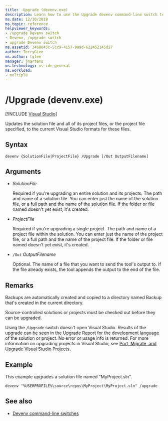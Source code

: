 ```yaml
---
title: -Upgrade (devenv.exe)
description: Learn how to use the Upgrade devenv command-line switch to update the solution file and all of its project files, or the project file specified, to the current Visual Studio formats for these files.
ms.date: 12/10/2018
ms.topic: reference
helpviewer_keywords:
- /upgrade Devenv switch
- Devenv, /upgrade switch
- upgrade Devenv switch
ms.assetid: 3468045c-5cc9-4157-9a9d-622452145d27
author: TerryGLee
ms.author: tglee
manager: jmartens
ms.technology: vs-ide-general
ms.workload:
- multiple
---
```

# /Upgrade (devenv.exe)

 [!INCLUDE [Visual Studio](~/includes/applies-to-version/vs-windows-only.md)]

Updates the solution file and all of its project files, or the project file specified, to the current Visual Studio formats for these files.

## Syntax

```shell
devenv {SolutionFile|ProjectFile} /Upgrade [/Out OutputFilename]
```

## Arguments

- *SolutionFile*

  Required if you're upgrading an entire solution and its projects. The path and name of a solution file. You can enter just the name of the solution file, or a full path and the name of the solution file. If the folder or file named doesn't yet exist, it's created.

- *ProjectFile*

  Required if you're upgrading a single project. The path and name of a project file within the solution. You can enter just the name of the project file, or a full path and the name of the project file. If the folder or file named doesn't yet exist, it's created.

- `/Out` *OutputFilename*

  Optional. The name of a file that you want to send the tool's output to. If the file already exists, the tool appends the output to the end of the file.

## Remarks

Backups are automatically created and copied to a directory named Backup that's created in the current directory.

Source-controlled solutions or projects must be checked out before they can be upgraded.

Using the `/Upgrade` switch doesn't open Visual Studio. Results of the upgrade can be seen in the Upgrade Report for the development language of the solution or project. No error or usage info is returned. For more information on upgrading projects in Visual Studio, see [Port, Migrate, and Upgrade Visual Studio Projects](../../porting/port-migrate-and-upgrade-visual-studio-projects.md).

## Example

This example upgrades a solution file named "MyProject.sln".

```shell
devenv "%USERPROFILE%\source\repos\MyProject\MyProject.sln" /upgrade
```

## See also

- [Devenv command-line switches](../../ide/reference/devenv-command-line-switches.md)
